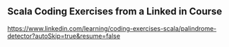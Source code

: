## Scala Coding Exercises from a Linked in Course
https://www.linkedin.com/learning/coding-exercises-scala/palindrome-detector?autoSkip=true&resume=false
